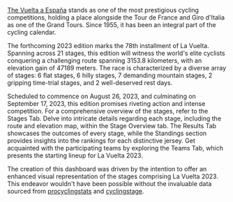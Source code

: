 [The Vuelta a España](https://www.lavuelta.es/) stands as one of the most
prestigious cycling competitions, holding a place alongside the Tour de France
and Giro d'Italia as one of the Grand Tours. Since 1955, it has been an integral
part of the cycling calendar.

The forthcoming 2023 edition marks the 78th installment of La Vuelta. Spanning
 across 21 stages, this edition will witness the world's elite cyclists
 conquering a challenging route spanning 3153.8 kilometers, with an elevation
 gain of 47189 meters. The race is characterized by a diverse array of stages: 6
 flat stages, 6 hilly stages, 7 demanding mountain stages, 2 gripping time-trial
 stages, and 2 well-deserved rest days.

Scheduled to commence on August 26, 2023, and culminating on September 17, 2023,
 this edition promises riveting action and intense competition. For a
 comprehensive overview of the stages, refer to the Stages Tab. Delve into
 intricate details regarding each stage, including the route and elevation map,
 within the Stage Overview tab. The Results Tab showcases the outcomes of every
 stage, while the Standings section provides insights into the rankings for each
 distinctive jersey. Get acquainted with the participating teams by exploring
 the Teams Tab, which presents the starting lineup for La Vuelta 2023.


The creation of this dashboard was driven by the intention to offer an enhanced
 visual representation of the stages comprising La Vuelta 2023. This endeavor
 wouldn't have been possible without the invaluable data sourced from
 [procyclingstats](https://www.procyclingstats.com/) and [cyclingstage](https://cyclingstage.com/).
